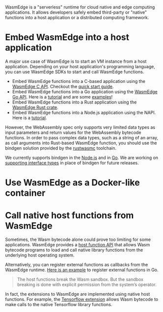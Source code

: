WasmEdge is a "serverless" runtime for cloud native and edge computing applications. It allows developers safely embed third-party or "native" functions into a host application or a distributed computing framework.

# Embed WasmEdge into a host application

A major use case of WasmEdge is to start an VM instance from a host application. Depending on your host application's programming language, you can use WasmEdge SDKs to start and call WasmEdge functions.

* Embed WasmEdge functions into a C-based application using the [WasmEdge C API](docs/c_api.md). Checkout the [quick start guide](docs/c_api_quick_start.md).
* Embed WasmEdge functions into a Go application using the [WasmEdge Go API](https://github.com/second-state/WasmEdge-go). Here is a [tutorial](https://www.secondstate.io/articles/extend-golang-app-with-webassembly-rust/) and are some [examples](https://github.com/second-state/WasmEdge-go-examples)!
* Embed WasmEdge functions into a Rust application using the [WasmEdge Rust crate](../wasmedge-rs).
* Embed WasmEdge functions into a Node.js application using the NAPI. Here is a [tutorial](https://www.secondstate.io/articles/getting-started-with-rust-function/).

However, the WebAssembly spec only supports very limited data types as input parameters and return values for the WebAssembly bytecode functions. In order to pass complex data types, such as a string of an array, as call arguments into Rust-based WasmEdge function, you should use the bindgen solution provided by the [rustwasmc](https://github.com/second-state/rustwasmc) toolchain.

We currently supports bindgen in the [Node.js](https://www.secondstate.io/articles/getting-started-with-rust-function/) and in [Go](https://www.secondstate.io/articles/extend-golang-app-with-webassembly-rust/). We are working on [supporting interface types](https://github.com/WasmEdge/WasmEdge/issues/264) in place of bindgen for future releases.

# Use WasmEdge as a Docker-like container



# Call native host functions from WasmEdge

Sometimes, the Wasm bytecode alone could prove too limiting for some applications. WasmEdge provides a [host function API](https://github.com/WasmEdge/WasmEdge/blob/master/docs/host_function.md) that allows Wasm bytecode programs to load and call native library functions from the underlying host operating system.

Alternatively, you can register external functions as callbacks from the WasmEdge runtime. [Here is an example](https://github.com/second-state/WasmEdge-go-examples/tree/master/go_ExternRef) to register external functions in Go.

> The host functions break the Wasm sandbox. But the sandbox breaking is done with explicit permission from the system’s operator.

In fact, the extensions to WasmEdge are implemented using native host functions. For example, the [Tensorflow extension](https://www.secondstate.io/articles/wasi-tensorflow/) allows Wasm bytecode to make calls to the native Tensorflow library functions.

